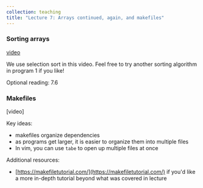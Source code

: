```yaml
---
collection: teaching
title: "Lecture 7: Arrays continued, again, and makefiles"
---
```


### Sorting arrays
[video](https://youtu.be/GhRG26kSyBA)

We use selection sort in this video. Feel free to try another sorting algorithm
in program 1 if you like!

Optional reading: 7.6

### Makefiles
[video]

Key ideas:
* makefiles organize dependencies
* as programs get larger, it is easier to organize them into multiple files
* In vim, you can use `tabe` to open up multiple files at once

Additional resources:
* [https://makefiletutorial.com/](https://makefiletutorial.com/) if you'd like
	a more in-depth tutorial beyond what was covered in lecture

